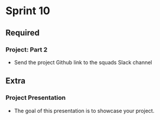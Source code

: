 # Sprint 10

## Required

### Project: Part 2

- Send the project Github link to the squads Slack channel

## Extra

### Project Presentation

- The goal of this presentation is to showcase your project.
